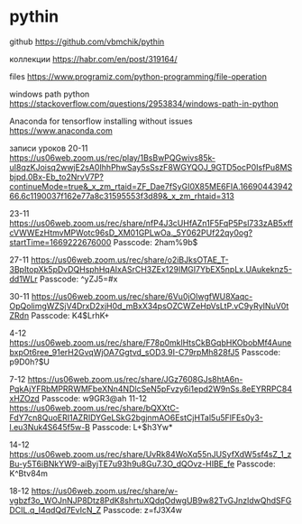 # pythin
github
https://github.com/vbmchik/pythin

коллекции
https://habr.com/en/post/319164/

files
https://www.programiz.com/python-programming/file-operation

windows path python
https://stackoverflow.com/questions/2953834/windows-path-in-python


Anaconda for tensorflow installing without issues
https://www.anaconda.com

записи уроков 
20-11
https://us06web.zoom.us/rec/play/1BsBwPQGwivs85k-uI8qzKJoisq2wwjE2sA0IhhPhwSay5sSszF8WGYQOJ_9GTD5ocP0IsfPu8MSbjpd.0Bx-Eb_to2NrvV7P?continueMode=true&_x_zm_rtaid=ZF_Dae7fSyGI0X85ME6FIA.1669044394266.6c1190037f162e77a8c31595553f3d89&_x_zm_rhtaid=313

23-11
https://us06web.zoom.us/rec/share/nfP4J3cUHfAZn1F5FqP5Psl733zAB5xffcVWWEzHtmvMPWotc96sD_XM01GPLwOa._5Y062PUf22qy0og?startTime=1669222676000
Passcode: 2ham%9b$

27-11
https://us06web.zoom.us/rec/share/o2iBJksOTAE_T-3BpItopXk5pDvDQHsphHqAIxASrCH3ZEx129IMGI7YbEX5npLx.UAukeknz5-dd1WLr 
Passcode: ^yZJ5=#x

30-11
https://us06web.zoom.us/rec/share/6Vu0jOlwgfWU8Xaqc-OpQolimgWZSjV4DrxD2xjH0d_mBxX34psOZCWZeHpVsLtP.vC9yRyINuV0tZRdn 
Passcode: K4$LrhK+

4-12
https://us06web.zoom.us/rec/share/F78p0mklHtsCkBGqbHKObobMf4AunebxpOt6ree_91erH2GvqWjOA7Ggtvd_sOD3.9I-C79rpMh828fJ5 
Passcode: p9D0h?$U

7-12
https://us06web.zoom.us/rec/share/JGz7608GJs8htA6n-PqkAjYFRbMPRRWMFbeXNn4NDlcSeN5pFvzy6i1epd2W9nSs.8eEYRRPC84xHZOzd 
Passcode: w9GR3@ah
11-12
https://us06web.zoom.us/rec/share/bQXXtC-FdY7cn8QuoERI1AZRIDYGeLSkG2bgjnmAO6EstCjHTal5u5FlFEs0y3-l.eu3Nuk4S645f5w-B
Passcode: L+$h3Yw*

14-12
https://us06web.zoom.us/rec/share/UvRk84WoXq55nJUSyfXdW5sf4sZ_1_zBu-y5T6iBNkYW9-aiByjTE7u93h9u8Gu7.3O_dQOvz-HIBE_fe
Passcode: K^Btv84m

18-12 
https://us06web.zoom.us/rec/share/w-vgbzf3o_WOJnNJP8Dtz8PdK8shrtuXQdqOdwgUB9w82TvGJnzldwQhdSFGDCIL.q_I4qdQd7EvIcN_Z
Passcode: z=fJ3X4w